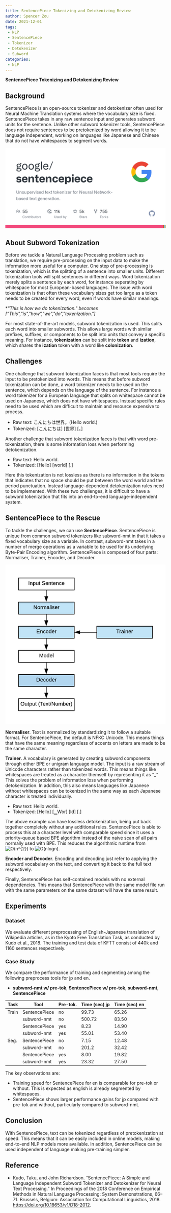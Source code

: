 ```yaml
---
title: SentencePiece Tokenizing and Detokenizing Review
author: Spencer Zou
date: 2021-12-01
tags:
 - NLP
 - SentencePiece
 - Tokenizer
 - Detokenizer
 - Subword
categories:
 - NLP
---
```


**SentencePiece Tokenizing and Detokenizing Review**

<!-- more -->

## Background

SentencePiece is an open-source tokenizer and detokenizer often used for Neural Machine Translation systems where the vocabulary size is fixed. SentencePiece takes in any raw sentence input and generates subword units for the sentence. Unlike other subword tokenizer tools, SentencePiece does not require sentences to be pretokenized by word allowing it to be language independent, working on languages like Japanese and Chinese that do not have whitespaces to segment words.

![sentencepiece.png](./sentencepiece.png)

## About Subword Tokenization

Before we tackle a Natural Language Processing problem such as translation, we require pre-processing on the input data to make the information more useful for a computer. One step of pre-processing is tokenization, which is the splitting of a sentence into smaller units. Different tokenization tools will split sentences in different ways. Word tokenization merely splits a sentence by each word, for instance seperating by whitespace for most European-based languages. The issue with word tokenization is that often these vocabulary sizes get too large as a token needs to be created for every word, even if words have similar meanings.

**"This is how we do tokenization." becomes *["This","is","how","we","do","tokenization."]**

For most state-of-the-art models, subword tokenization is used. This splits each word into smaller subwords. This allows large words with similar prefixes, suffixes, or components to be split into units that convey a specific meaning. For instance, **tokenization** can be split into **token** and **ization**, which shares the **ization** token with a word like **colonization**. 

## Challenges

One challenge that subword tokenization faces is that most tools require the input to be pretokenized into words. This means that before subword tokenization can be done, a word tokenizer needs to be used on the sentence, which depends on the language of the sentence. For instance a word tokenizer for a European language that splits on whitespace cannot be used on Japanese, which does not have whitespaces. Instead specific rules need to be used which are difficult to maintain and resource expensive to process.

- Raw text: こんにちは世界。(Hello world.)
- Tokenized: [こんにちは] [世界] [。]

Another challenge that subword tokenization faces is that with word pre-tokenization, there is some information loss when performing detokenization.

- Raw text: Hello world.
- Tokenized: [Hello] [world] [.]

Here this tokenization is not lossless as there is no information in the tokens that indicates that no space should be put between the word world and the period punctuation. Instead language-dependent detokenization rules need to be implemented. With these two challenges, it is difficult to have a subword tokenization that fits into an end-to-end language-independent system.

## SentencePiece to the Rescue

To tackle the challenges, we can use **SentencePiece**. SentencePiece is unique from common subword tokenizers like subword-nmt in that it takes a fixed vocabulary size as a variable. In contrast, subword-nmt takes in a number of merge operations as a variable to be used for its underlying Byte-Pair Encoding algorithm. SentencePiece is composed of four parts: Normaliser, Trainer, Encoder, and Decoder.

![image1](./image1.png)

**Normaliser**. Text is normalized by standardizing it to follow a suitable format. For SentencePiece, the default is NFKC Unicode. This means things that have the same meaning regardless of accents on letters are made to be the same character.

**Trainer**. A vocabulary is generated by creating subword components through either BPE or unigram language model. The input is a raw stream of Unicode characters rather than tokenized words. This means things like whitespaces are treated as a character themself by representing it as "\_" This solves the problem of information loss when performing detokenization. In addition, this also means languages like Japanese without whitespaces can be tokenized in the same way as each Japanese character is treated individually.

- Raw  text: Hello world.
- Tokenized: [Hello] [▁Wor] [ld] [.]

The above example can have lossless detokenization, being put back together completely without any additional rules. SentencePiece is able to process this at a character level with comparable speed since it uses a priority-queue based BPE algorithm instead of the naive scan of all pairs normally used with BPE. This reduces the algorithmic runtime from <img src="https://latex.codecogs.com/gif.latex?O(n^{2})" title="O(n^{2})" /> to <img src="https://latex.codecogs.com/gif.latex?O(nlogn)" title="O(nlogn)" />.

**Encoder and Decoder**. Encoding and decoding just refer to applying the subword vocabulary on the text, and converting it back to the full text respectively.

Finally, SentencePiece has self-contained models with no external dependencies. This means that SentencePiece with the same model file run with the same parameters on the same dataset will have the same result. 

## Experiments

### Dataset

We evaluate different preprocessing of English-Japanese translation of Wikipedia articles, as in the Kyoto Free Translation Task, as conducted by Kudo et al., 2018. The training and test data of KFTT consist of 440k and 1160 sentences respectively.

### Case Study

We compare the performance of training and segmenting among the following preprocess tools for jp and en.

- **subword-nmt w/ pre-tok**, **SentencePiece w/ pre-tok**, **subword-nmt**, **SentencePiece**

| Task  | Tool          | Pre-tok. | Time (sec) jp | Time (sec) en |
|-------|---------------|----------|---------------|---------------|
| Train | SentencePiece | no       | 99.73         | 65.26         |
|       | subword-nmt   | no       | 500.72        | 83.50         |
|       | SentencePiece | yes      | 8.23          | 14.90         |
|       | subword-nmt   | yes      | 55.01         | 53.40         |
| Seg.  | SentencePiece | no       | 7.15          | 12.48         |
|       | subword-nmt   | no       | 201.2         | 32.42         |
|       | SentencePiece | yes      | 8.00          | 19.82         |
|       | subword-nmt   | yes      | 23.32         | 27.50         |

The key observations are:
- Training speed for SentencePiece for en is comparable for pre-tok or without. This is expected as english is already segmented by whitespaces.
- SentencePiece shows larger performance gains for jp compared with pre-tok and without, particularly compared to subword-nmt. 


## Conclusion

With SentencePiece, text can be tokenized regardless of pretokenization at speed. This means that it can be easily included in online models, making end-to-end NLP models more available. In addition, SentencePiece can be used independent of language making pre-training simpler.

## Reference 

- Kudo, Taku, and John Richardson. “SentencePiece: A Simple and Language Independent Subword Tokenizer and Detokenizer for Neural Text Processing.” In Proceedings of the 2018 Conference on Empirical Methods in Natural Language Processing: System Demonstrations, 66–71. Brussels, Belgium: Association for Computational Linguistics, 2018. https://doi.org/10.18653/v1/D18-2012.
